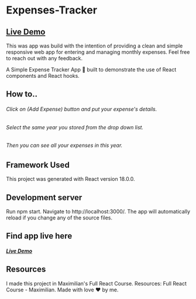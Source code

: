 # Expenses-Tracker
## [Live Demo](https://expense-tracker-4b369.web.app/)

This was app was build with the intention of providing a clean and simple responsive web app for entering and managing monthly expenses. Feel free to reach out with any feedback.

A Simple Expense Tracker App 📱 built to demonstrate the use of React components and React hooks.

## How to..
###### Click on (Add Expense) button and put your expense's details.
###### Select the same year you stored from the drop down list.
###### Then you can see all your expenses in this year.

## Framework Used
This project was generated with React version 18.0.0.

## Development server
Run npm start. Navigate to http://localhost:3000/. The app will automatically reload if you change any of the source files.


## Find app live here
##### [Live Demo](https://expense-tracker-4b369.web.app/)

## Resources

I made this project in Maximilian's Full React Course.
Resources: Full React Course - Maximilian.
Made with love ❤️ by me.
